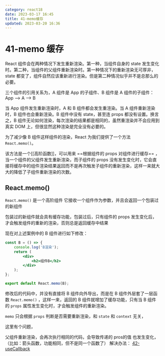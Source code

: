 ```yaml
---
category: react18
date: 2023-03-17 16:45
title: 41-memo缓存
updated: 2023-03-20 16:36
---
```


# 41-memo 缓存

React 组件会在两种情况下发生重新渲染。第一种，当组件自身的 state 发生变化时。第二种，当组件的父组件重新渲染时。第一种情况下的重新渲染无可厚非，state 都变了，组件自然应该重新进行渲染。但是第二种情况似乎并不是总那么的必要。

三个组件的引用关系为，A 组件是 App 的子组件、B 组件是 A 组件的子组件：App –> A –> B

当 App 组件发生重新渲染时，A 和 B 组件都会发生重渲染。当 A 组件重新渲染时，B 组件也会重新渲染。B 组件中没有 state，甚至连 props 都没有设置。换言之，B 组件无论如何渲染，每次渲染的结果都是相同的，虽然重渲染并不会应用到真实 DOM 上，但很显然这种渲染是完全没有必要的。

为了减少像 B 组件这样组件的渲染，React 为我们提供了一个方法`React.memo()`。

该方法是一个[[高阶函数]]，可以用来 ==根据组件的 props 对组件进行缓存== ，当一个组件的父组件发生重新渲染，而子组件的 props 没有发生变化时，它会直接将缓存中的组件渲染结果返回而不是再次触发子组件的重新渲染，这样一来就大大的降低了子组件重新渲染的次数。

## React.memo()

`React.memo()` 是一个高阶组件
它接收一个组件作为参数，并且会返回一个包装过的新组件

包装过的新组件就会具有缓存功能，包装过后，只有组件的 props 发生变化后，才会触发组件的重新的渲染，否则总是返回缓存中结果

现在对上述案例中的 B 组件进行如下修改：

```jsx
const B = () => {
    console.log('B渲染');
    return (
        <div>
            <h2>组件B</h2>
        </div>
    );
};

export default React.memo(B);
```

修改后的代码中，并没有直接将 B 组件向外导出，而是在 B 组件外层套了一层函数 `React.memo()` ，这样一来，返回的 B 组件就增加了缓存功能，只有当 B 组件的 `props` 属性发生变化时，才会触发组件的重新渲染。

`memo` 只会根据 `props` 判断是否需要重新渲染，和 `state` 和 `context` 无关，

这里有个问题，

父组件重新渲染，会再次执行相同的代码，会导致传递的 pros的值 也发生变化，（比如：箭头函数，功能相同，但不是同一个函数了）
解决办法： [42-useCallback](42-useCallback.md)